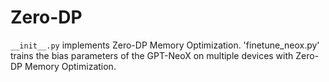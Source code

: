 # Zero-DP
`__init__.py` implements Zero-DP Memory Optimization.
'finetune_neox.py' trains the bias parameters of the GPT-NeoX on multiple devices with Zero-DP Memory Optimization.
